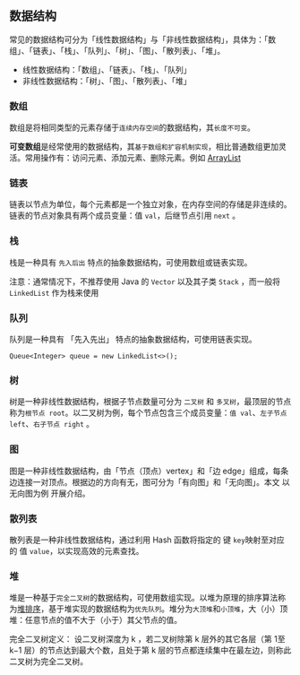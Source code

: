 ## 数据结构

常见的数据结构可分为「线性数据结构」与「非线性数据结构」，具体为：「数组」、「链表」、「栈」、「队列」、「树」、「图」、「散列表」、「堆」。

* 线性数据结构：「数组」、「链表」、「栈」、「队列」
* 非线性数据结构：「树」、「图」、「散列表」、「堆」

### 数组

数组是将相同类型的元素存储于`连续内存空间`的数据结构，其`长度不可变`。

**可变数组**是经常使用的数据结构，其`基于数组和扩容机制实现`，相比普通数组更加灵活。常用操作有：访问元素、添加元素、删除元素。例如 [ArrayList]()

### 链表

链表以节点为单位，每个元素都是一个独立对象，在内存空间的存储是非连续的。链表的节点对象具有两个成员变量：值 `val`，后继节点引用 `next` 。

### 栈

栈是一种具有 `先入后出` 特点的抽象数据结构，可使用数组或链表实现。

注意：通常情况下，不推荐使用 Java 的 `Vector` 以及其子类 `Stack` ，而一般将 `LinkedList` 作为栈来使用

### 队列

队列是一种具有 「先入先出」 特点的抽象数据结构，可使用链表实现。

```
Queue<Integer> queue = new LinkedList<>();
```

### 树

树是一种非线性数据结构，根据子节点数量可分为 `二叉树` 和 `多叉树`，最顶层的节点称为`根节点 root`。以二叉树为例，每个节点包含三个成员变量：`值 val`、`左子节点 left`、`右子节点 right` 。

### 图

图是一种非线性数据结构，由「节点（顶点）vertex」和「边 edge」组成，每条边连接一对顶点。根据边的方向有无，图可分为「有向图」和「无向图」。本文 以无向图为例 开展介绍。

### 散列表

散列表是一种非线性数据结构，通过利用 Hash 函数将指定的 键 `key`映射至对应的 值 `value`，以实现高效的元素查找。

### 堆

堆是一种基于`完全二叉树`的数据结构，可使用数组实现。以堆为原理的排序算法称为[堆排序](https://github.com/Ityang/Architect/blob/main/%E7%AE%97%E6%B3%95/%E6%8E%92%E5%BA%8F%E7%AE%97%E6%B3%95-%E5%A0%86%E6%8E%92%E5%BA%8F.md)，基于堆实现的数据结构为`优先队列`。堆分为`大顶堆`和`小顶堆`，大（小）顶堆：任意节点的值不大于（小于）其父节点的值。

完全二叉树定义： 设二叉树深度为 k ，若二叉树除第 k 层外的其它各层（第 1至 k−1 层）的节点达到最大个数，且处于第 k 层的节点都连续集中在最左边，则称此二叉树为完全二叉树。
